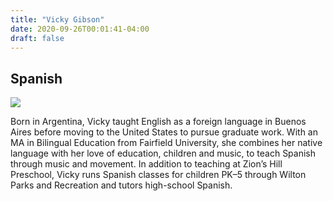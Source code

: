 ```yaml
---
title: "Vicky Gibson"
date: 2020-09-26T00:01:41-04:00
draft: false
---
```


## Spanish

![](/about/meet-our-staff/vicky-gibson.jpeg)

Born in Argentina, Vicky taught English as a foreign language in Buenos Aires before moving to the United States to pursue graduate work. With an MA in Bilingual Education from Fairfield University, she combines her native language with her love of education, children and music, to teach Spanish through music and movement. In addition to teaching at Zion’s Hill Preschool, Vicky runs Spanish classes for children PK–5 through Wilton Parks and Recreation and tutors high-school Spanish.
